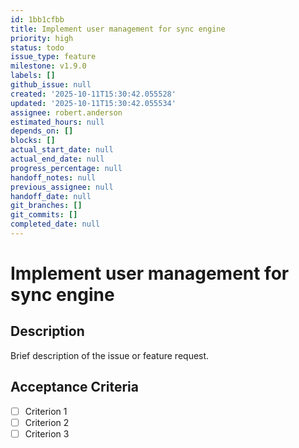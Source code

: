 ```yaml
---
id: 1bb1cfbb
title: Implement user management for sync engine
priority: high
status: todo
issue_type: feature
milestone: v1.9.0
labels: []
github_issue: null
created: '2025-10-11T15:30:42.055528'
updated: '2025-10-11T15:30:42.055534'
assignee: robert.anderson
estimated_hours: null
depends_on: []
blocks: []
actual_start_date: null
actual_end_date: null
progress_percentage: null
handoff_notes: null
previous_assignee: null
handoff_date: null
git_branches: []
git_commits: []
completed_date: null
---
```


# Implement user management for sync engine

## Description

Brief description of the issue or feature request.

## Acceptance Criteria

- [ ] Criterion 1
- [ ] Criterion 2
- [ ] Criterion 3